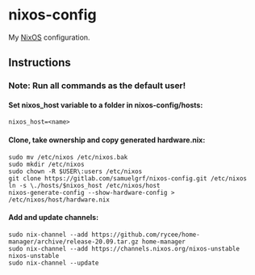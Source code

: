 nixos-config
============

My [NixOS](https://nixos.org) configuration.

Instructions
------------

### Note: Run all commands as the default user!

#### Set nixos_host variable to a folder in nixos-config/hosts:
```
nixos_host=<name>
```

#### Clone, take ownership and copy generated hardware.nix:
```
sudo mv /etc/nixos /etc/nixos.bak
sudo mkdir /etc/nixos
sudo chown -R $USER\:users /etc/nixos
git clone https://gitlab.com/samuelgrf/nixos-config.git /etc/nixos
ln -s \./hosts/$nixos_host /etc/nixos/host
nixos-generate-config --show-hardware-config > /etc/nixos/host/hardware.nix
```

#### Add and update channels:
```
sudo nix-channel --add https://github.com/rycee/home-manager/archive/release-20.09.tar.gz home-manager
sudo nix-channel --add https://channels.nixos.org/nixos-unstable nixos-unstable
sudo nix-channel --update
```
